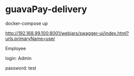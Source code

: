 # guavaPay-delivery

docker-compose up

http://192.168.99.100:8001/webjars/swagger-ui/index.html?urls.primaryName=user


Employee

login: Admin

password: test
